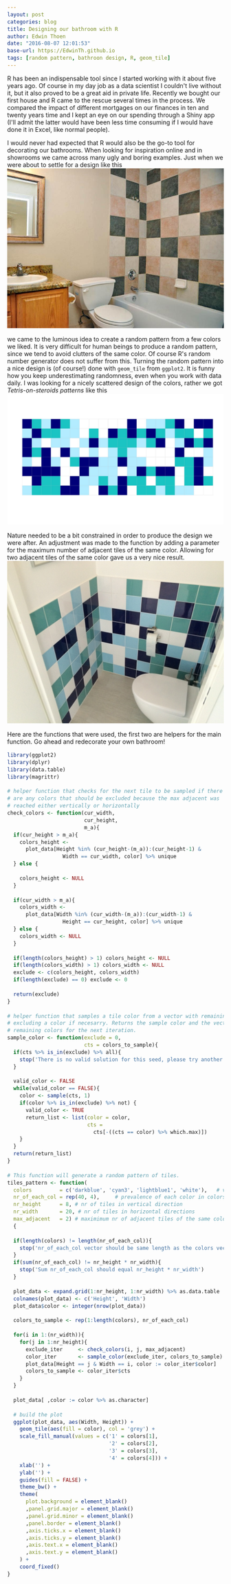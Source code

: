```yaml
---
layout: post
categories: blog
title: Designing our bathroom with R
author: Edwin Thoen
date: "2016-08-07 12:01:53"
base-url: https://EdwinTh.github.io
tags: [random pattern, bathroon design, R, geom_tile]
---
```

R has been an indispensable tool since I started working with it about five years ago. Of course in my day job as a data scientist I couldn't live without it, but it also proved to be a great aid in private life. Recently we bought our first house and R came to the rescue several times in the process. We compared the impact of different mortgages on our finances in ten and twenty years time and I kept an eye on our spending through a Shiny app (I'll admit the latter would have been less time consuming if I would have done it in Excel, like normal people).

I would never had expected that R would also be the go-to tool for decorating our bathrooms. When looking for inspiration online and in showrooms we came across many ugly and boring examples. Just when we were about to settle for a design like this 
![Ugly bathroom](/images/2016-08-01/ugly_bathroom.jpg)

we came to the luminous idea to create a random pattern from a few colors we liked. It is very difficult for human beings to produce a random pattern, since we tend to avoid clutters of the same color. Of course R's random number generator does not suffer from this. Turning the random pattern into a nice design is (of course!) done with `geom_tile` from `ggplot2`. It is funny how you keep underestimating randomness, even when you work with data daily. I was looking for a nicely scattered design of the colors, rather we got *Tetris-on-steroids patterns* like this
![True random](/images/2016-08-01/true_random.jpg)

Nature needed to be a bit constrained in order to produce the design we were after. An adjustment was made to the function by adding a parameter for the maximum number of adjacent tiles of the same color. Allowing for two adjacent tiles of the same color gave us a very nice result.
![Bathroom](/images/2016-08-01/bathroom.jpg)

Here are the functions that were used, the first two are helpers for the main function. Go ahead and redecorate your own bathroom!


```r
library(ggplot2)
library(dplyr)
library(data.table)
library(magrittr)

# helper function that checks for the next tile to be sampled if there
# are any colors that should be excluded because the max adjacent was
# reached either vertically or horizontally
check_colors <- function(cur_width,
                         cur_height,
                         m_a){
  if(cur_height > m_a){
    colors_height <-
      plot_data[Height %in% (cur_height-(m_a)):(cur_height-1) &
                  Width == cur_width, color] %>% unique
  } else {
  
    colors_height <- NULL
  }

  if(cur_width > m_a){
    colors_width <-
      plot_data[Width %in% (cur_width-(m_a)):(cur_width-1) &
                  Height == cur_height, color] %>% unique
  } else {
    colors_width <- NULL
  }

  if(length(colors_height) > 1) colors_height <- NULL
  if(length(colors_width) > 1) colors_width <- NULL
  exclude <- c(colors_height, colors_width)
  if(length(exclude) == 0) exclude <- 0

  return(exclude)
}

# helper function that samples a tile color from a vector with remaining tiles
# excluding a color if necesarry. Returns the sample color and the vector with
# remaining colors for the next iteration.
sample_color <- function(exclude = 0,
                         cts = colors_to_sample){
  if(cts %>% is_in(exclude) %>% all){
    stop('There is no valid solution for this seed, please try another')
  }

  valid_color <- FALSE
  while(valid_color == FALSE){
    color <- sample(cts, 1)
    if(color %>% is_in(exclude) %>% not) {
      valid_color <- TRUE
      return_list <- list(color = color,
                          cts =
                            cts[-((cts == color) %>% which.max)])
    }
  }
  return(return_list)
}

# This function will generate a random pattern of tiles.
tiles_pattern <- function(
  colors         = c('darkblue', 'cyan3', 'lightblue1', 'white'),   # vector with the colors
  nr_of_each_col = rep(40, 4),     # prevalence of each color in colors vector
  nr_height      = 8, # nr of tiles in vertical direction
  nr_width       = 20, # nr of tiles in horizontal directions
  max_adjacent   = 2) # maximimum nr of adjacent tiles of the same color
  {

  if(length(colors) != length(nr_of_each_col)){
    stop('nr_of_each_col vector should be same length as the colors vector')
  }
  if(sum(nr_of_each_col) != nr_height * nr_width){
    stop('Sum nr_of_each_col should equal nr_height * nr_width')
  }

  plot_data <- expand.grid(1:nr_height, 1:nr_width) %>% as.data.table
  colnames(plot_data) <- c('Height', 'Width')
  plot_data$color <- integer(nrow(plot_data))

  colors_to_sample <- rep(1:length(colors), nr_of_each_col)

  for(i in 1:(nr_width)){
    for(j in 1:nr_height){
      exclude_iter     <- check_colors(i, j, max_adjacent)
      color_iter       <- sample_color(exclude_iter, colors_to_sample)
      plot_data[Height == j & Width == i, color := color_iter$color]
      colors_to_sample <- color_iter$cts
    }
  }

  plot_data[ ,color := color %>% as.character]

  # build the plot
  ggplot(plot_data, aes(Width, Height)) +
    geom_tile(aes(fill = color), col = 'grey') +
    scale_fill_manual(values = c('1' = colors[1],
                                 '2' = colors[2],
                                 '3' = colors[3],
                                 '4' = colors[4])) +
    xlab('') +
    ylab('') +
    guides(fill = FALSE) +
    theme_bw() +
    theme(
      plot.background = element_blank()
      ,panel.grid.major = element_blank()
      ,panel.grid.minor = element_blank()
      ,panel.border = element_blank()
      ,axis.ticks.x = element_blank()
      ,axis.ticks.y = element_blank()
      ,axis.text.x = element_blank()
      ,axis.text.y = element_blank()
    ) +
    coord_fixed()
}
```

